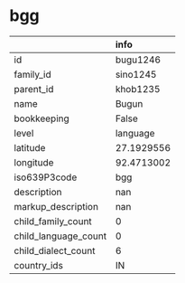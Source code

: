 # bgg
|                      | info       |
|:---------------------|:-----------|
| id                   | bugu1246   |
| family_id            | sino1245   |
| parent_id            | khob1235   |
| name                 | Bugun      |
| bookkeeping          | False      |
| level                | language   |
| latitude             | 27.1929556 |
| longitude            | 92.4713002 |
| iso639P3code         | bgg        |
| description          | nan        |
| markup_description   | nan        |
| child_family_count   | 0          |
| child_language_count | 0          |
| child_dialect_count  | 6          |
| country_ids          | IN         |
